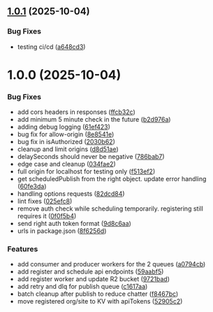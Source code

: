 ## [1.0.1](https://github.com/adobe/helix-snapshot-scheduler/compare/v1.0.0...v1.0.1) (2025-10-04)


### Bug Fixes

* testing ci/cd ([a648cd3](https://github.com/adobe/helix-snapshot-scheduler/commit/a648cd333e5792138a26c7c383b613c4ffd83c29))

# 1.0.0 (2025-10-04)


### Bug Fixes

* add cors headers in responses ([ffcb32c](https://github.com/adobe/helix-snapshot-scheduler/commit/ffcb32ce5156ae36487b256de4385dd6a995c140))
* add minimum 5 minute check in the future ([b2d976a](https://github.com/adobe/helix-snapshot-scheduler/commit/b2d976aa54032a902eebadd53bb32b9424891cab))
* adding debug logging ([61ef423](https://github.com/adobe/helix-snapshot-scheduler/commit/61ef42308c3869f2d9e5684ae8bd3d9a0dd278d7))
* bug fix for allow-origin ([8e8541e](https://github.com/adobe/helix-snapshot-scheduler/commit/8e8541e3825a16122f0f277dba1ede89782fa4f0))
* bug fix in isAuthorized ([2030b62](https://github.com/adobe/helix-snapshot-scheduler/commit/2030b6294763d068595ca2f95b2d74d2ee08998e))
* cleanup and limit origins ([d8d51ae](https://github.com/adobe/helix-snapshot-scheduler/commit/d8d51ae92697354ea373a4bcf861d0851807f825))
* delaySeconds should never be negative ([786bab7](https://github.com/adobe/helix-snapshot-scheduler/commit/786bab77fdad39a7669ce5a8ea8242e373a98763))
* edge case and cleanup ([034fae2](https://github.com/adobe/helix-snapshot-scheduler/commit/034fae275411a5bc4c0a0056245dbc691d236f44))
* full origin for localhost for testing only ([f513ef2](https://github.com/adobe/helix-snapshot-scheduler/commit/f513ef2d8e728562eb90807bedf8ef69bb5cc16c))
* get scheduledPublish from the right object. update error handling ([60fe3da](https://github.com/adobe/helix-snapshot-scheduler/commit/60fe3dadf5e20564c7b002c20b58fbdfbbb85a04))
* handling options requests ([82dcd84](https://github.com/adobe/helix-snapshot-scheduler/commit/82dcd842b402e1d01fc25f6ac09906b3ed052ad3))
* lint fixes ([025efc8](https://github.com/adobe/helix-snapshot-scheduler/commit/025efc8e27fb062a6c0201c6afccefa34ab31d4c))
* remove auth check while scheduling temporarily. registering still requires it ([0f0f5b4](https://github.com/adobe/helix-snapshot-scheduler/commit/0f0f5b45ff1ef67678f5111809310c5fedb15d15))
* send right auth token format ([9d8c6aa](https://github.com/adobe/helix-snapshot-scheduler/commit/9d8c6aa2f4d6f1a9d4965e0d7388b0e41dc2c2e9))
* urls in package.json ([8f6256d](https://github.com/adobe/helix-snapshot-scheduler/commit/8f6256d511335921d55f1f6d6cfb13993d9a8dbc))


### Features

* add consumer and producer workers for the 2 queues ([a0794cb](https://github.com/adobe/helix-snapshot-scheduler/commit/a0794cb948df5f816a1a472bba6d406a4d3d01f4))
* add register and schedule api endpoints ([59aabf5](https://github.com/adobe/helix-snapshot-scheduler/commit/59aabf5b0cf2e5457d73569e5d5d770a55ff0e55))
* add register worker and update R2 bucket ([9721bad](https://github.com/adobe/helix-snapshot-scheduler/commit/9721bad80eb367ca993e9d6e856eb03dc9e5c66d))
* add retry and dlq for publish queue ([c1617aa](https://github.com/adobe/helix-snapshot-scheduler/commit/c1617aa6976eef5acae7b6bb97da46f5603e347b))
* batch cleanup after publish to reduce chatter ([f8467bc](https://github.com/adobe/helix-snapshot-scheduler/commit/f8467bc8acd1848865749ba3a0f998a87ded6930))
* move registered org/site to KV with apiTokens ([52905c2](https://github.com/adobe/helix-snapshot-scheduler/commit/52905c21c2e7c95b3f6503ca162ee52544b3988f))
